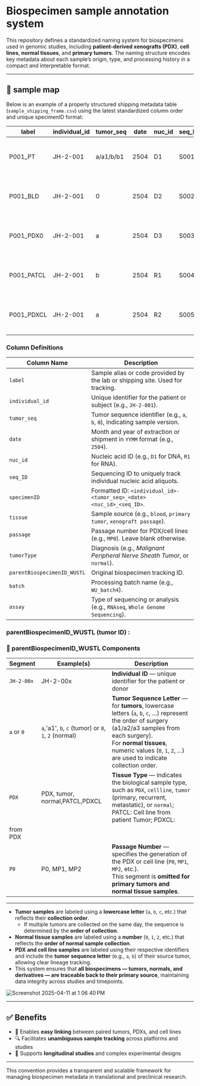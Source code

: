 # Biospecimen sample annotation system

This repository defines a standardized naming system for biospecimens used in genomic studies, including **patient-derived xenografts (PDX)**, **cell lines**, **normal tissues**, and **primary tumors**. The naming structure encodes key metadata about each sample’s origin, type, and processing history in a compact and interpretable format.

---
## 🧬 sample map

Below is an example of a properly structured shipping metadata table (`sample_shipping_frame.csv`) using the latest standardized column order and unique specimenID format:

| label       | individual_id | tumor_seq | date  | nuc_id | seq_ID | specimenID               | tissue             | passage | tumorType                                | parentBiospecimenID_WUSTL | batch      | assay                    |
|-------------|----------------|-----------|-------|--------|--------|---------------------------|--------------------|---------|-------------------------------------------|-----------------------------|------------|--------------------------|
| P001_PT     | JH-2-001       | a/a1/b/b1 | 2504  | D1     | S001   | JH-2-001-a_2504D1_S001    | primary tumor      |         | Malignant Peripheral Nerve Sheath Tumor   | JH-2-001-a_PT               | WU_batch4  | Whole Exome Sequencing   |
| P001_BLD    | JH-2-001       | 0         | 2504  | D2     | S002   | JH-2-001-0_2504D2_S002    | blood              |         | Malignant Peripheral Nerve Sheath Tumor   | JH-2-001-0_N                | WU_batch4  | Whole Genome Sequencing  |
| P001_PDX0   | JH-2-001       | a         | 2504  | D3     | S003   | JH-2-001-a_2504D3_S003    | xenograft passage  | MP0     | Malignant Peripheral Nerve Sheath Tumor   | JH-2-001-a_PDX_MP0          | WU_batch4  | Whole Exome Sequencing   |
| P001_PATCL  | JH-2-001       | b         | 2504  | R1     | S004   | JH-2-001-b_2504R1_S004    | cell line          | MP0     | Malignant Peripheral Nerve Sheath Tumor   | JH-2-001-b_PATCL_MP0        | WU_batch4  | RNAseq                   |
| P001_PDXCL  | JH-2-001       | a         | 2504  | R2     | S005   | JH-2-001-a_2504R2_S005    | cell line          | MP1     | Malignant Peripheral Nerve Sheath Tumor   | JH-2-001-a_PDXCL_MP1        | WU_batch4  | RNAseq                   |

### Column Definitions

| Column Name                  | Description                                                                 |
|-----------------------------|-----------------------------------------------------------------------------|
| `label`                     | Sample alias or code provided by the lab or shipping site. Used for tracking. |
| `individual_id`             | Unique identifier for the patient or subject (e.g., `JH-2-001`).            |
| `tumor_seq`                 | Tumor sequence identifier (e.g., `a`, `b`, `0`), indicating sample version. |
| `date`                      | Month and year of extraction or shipment in `YYMM` format (e.g., `2504`).   |
| `nuc_id`                    | Nucleic acid ID (e.g., `D1` for DNA, `R1` for RNA).                         |
| `seq_ID`                    | Sequencing ID to uniquely track individual nucleic acid aliquots.           |
| `specimenID`                | Formatted ID: `<individual_id>-<tumor_seq>_<date><nuc_id>_<seq_ID>`.       |
| `tissue`                    | Sample source (e.g., `blood`, `primary tumor`, `xenograft passage`).       |
| `passage`                   | Passage number for PDX/cell lines (e.g., `MP0`). Leave blank otherwise.     |
| `tumorType`                 | Diagnosis (e.g., *Malignant Peripheral Nerve Sheath Tumor*, or `normal`).  |
| `parentBiospecimenID_WUSTL`| Original biospecimen tracking ID.                                           |
| `batch`                     | Processing batch name (e.g., `WU_batch4`).                                 |
| `assay`                     | Type of sequencing or analysis (e.g., `RNAseq`, `Whole Genome Sequencing`).|





### parentBiospecimenID_WUSTL (tumor ID) :

### 📘 parentBiospecimenID_WUSTL Components

| Segment            | Example(s)                            | Description |
|--------------------|----------------------------------------|-------------|
| `JH-2-00x`         | JH-2-00x                               | **Individual ID** — unique identifier for the patient or donor |
| `a` or `0`         | `a`,'a1', `b`, `c` (tumor) or `0`, `1`, `2` (normal) | **Tumor Sequence Letter** — for **tumors**, lowercase letters (`a`, `b`, `c`, ...) represent the order of surgery (a1/a2/a3 samples from each surgery).<br>For **normal tissues**, numeric values (`0`, `1`, `2`, ...) are used to indicate collection order. |
| `PDX`              | PDX, tumor, normal,PATCL,PDXCL         | **Tissue Type** — indicates the biological sample type, such as `PDX`, `cellline`, `tumor` (primary, recurrent, metastatic), or `normal`; PATCL: Cell line from patient Tumor; PDXCL: 
from PDX|
| `P0`               | P0, MP1, MP2                           | **Passage Number** — specifies the generation of the PDX or cell line (`P0`, `MP1`, `MP2`, etc.).<br>This segment is **omitted for primary tumors and normal tissue samples**. |


---
- **Tumor samples** are labeled using a **lowercase letter** (`a`, `b`, `c`, etc.) that reflects their **collection order**.
  - If multiple tumors are collected on the same day, the sequence is determined by the **order of collection**.
- **Normal tissue samples** are labeled using a **number** (`0`, `1`, `2`, etc.) that reflects the **order of normal sample collection**.
- **PDX and cell line samples** are labeled using their respective identifiers and include the **tumor sequence letter** (e.g., `a`, `b`) of their source tumor, allowing clear lineage tracking.
- This system ensures that **all biospecimens — tumors, normals, and derivatives — are traceable back to their primary source**, maintaining data integrity across studies and timepoints.

 
![Screenshot 2025-04-11 at 1 06 40 PM](https://github.com/user-attachments/assets/41d66505-61ae-4d23-ba2e-66801aca1b88)

---



## ✅ Benefits

- 🔗 Enables **easy linking** between paired tumors, PDXs, and cell lines  
- 🔍 Facilitates **unambiguous sample tracking** across platforms and studies  
- 🧪 Supports **longitudinal studies** and complex experimental designs

---

This convention provides a transparent and scalable framework for managing biospecimen metadata in translational and preclinical research.



